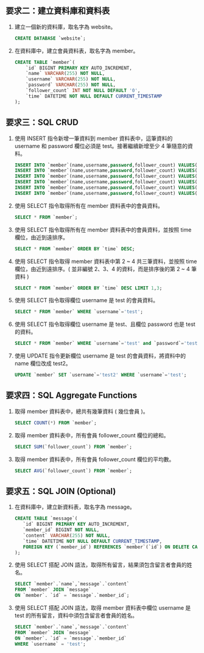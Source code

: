 ## 要求二：建立資料庫和資料表
1. 建立一個新的資料庫，取名字為 website。

   ```sql
   CREATE DATABASE `website`;
   ```
2. 在資料庫中，建立會員資料表，取名字為 member。

   ```sql
   CREATE TABLE `member`(
       `id` BIGINT PRIMARY KEY AUTO_INCREMENT, 
       `name` VARCHAR(255) NOT NULL, 
       `username` VARCHAR(255) NOT NULL, 
       `password` VARCHAR(255) NOT NULL, 
       `follower_count` INT NOT NULL DEFAULT '0', 
       `time` DATETIME NOT NULL DEFAULT CURRENT_TIMESTAMP 
   );
   ```
## 要求三：SQL CRUD
1. 使用 INSERT 指令新增一筆資料到 member 資料表中，這筆資料的 username 和 password 欄位必須是 test。接著繼續新增至少 4 筆隨意的資料。

   ```sql
   INSERT INTO `member`(name,username,password,follower_count) VALUES('小紅','test','test',3);
   INSERT INTO `member`(name,username,password,follower_count) VALUES('小澄','orange','orange',10);
   INSERT INTO `member`(name,username,password,follower_count) VALUES('小黃','yellow','yellow',7);
   INSERT INTO `member`(name,username,password,follower_count) VALUES('小綠','green','green',1);
   INSERT INTO `member`(name,username,password,follower_count) VALUES('小藍','blue','blue',6);
   INSERT INTO `member`(name,username,password,follower_count) VALUES('小紫','purple','purple',12);
   ```
2. 使用 SELECT 指令取得所有在 member 資料表中的會員資料。

   ```sql
   SELECT * FROM `member`;
   ```
3. 使用 SELECT 指令取得所有在 member 資料表中的會員資料，並按照 time 欄位，由近到遠排序。

   ```sql
   SELECT * FROM `member` ORDER BY `time` DESC;
   ```
4. 使用 SELECT 指令取得 member 資料表中第 2 ~ 4 共三筆資料，並按照 time 欄位，由近到遠排序。( 並非編號 2、3、4 的資料，而是排序後的第 2 ~ 4 筆資料 )

   ```sql
   SELECT * FROM `member` ORDER BY `time` DESC LIMIT 1,3;
   ```
5. 使用 SELECT 指令取得欄位 username 是 test 的會員資料。

   ```sql
   SELECT * FROM `member` WHERE `username`='test';
   ```
6. 使用 SELECT 指令取得欄位 username 是 test、且欄位 password 也是 test 的資料。

   ```sql
   SELECT * FROM `member` WHERE `username`='test' and `password`='test';
   ```
7. 使用 UPDATE 指令更新欄位 username 是 test 的會員資料，將資料中的 name 欄位改成 test2。

   ```sql
   UPDATE `member` SET `username`='test2' WHERE `username`='test';
   ```
## 要求四：SQL Aggregate Functions
1. 取得 member 資料表中，總共有幾筆資料 ( 幾位會員 )。

   ```sql
   SELECT COUNT(*) FROM `member`;
   ```
2. 取得 member 資料表中，所有會員 follower_count 欄位的總和。

   ```sql
   SELECT SUM(`follower_count`) FROM `member`;
   ```
3. 取得 member 資料表中，所有會員 follower_count 欄位的平均數。

   ```sql
   SELECT AVG(`follower_count`) FROM `member`;
   ```
## 要求五：SQL JOIN (Optional)
1. 在資料庫中，建立新資料表，取名字為 message。
   
   ```sql
   CREATE TABLE `message`(
      `id` BIGINT PRIMARY KEY AUTO_INCREMENT,
      `member_id` BIGINT NOT NULL,
      `content` VARCHAR(255) NOT NULL,
      `time` DATETIME NOT NULL DEFAULT CURRENT_TIMESTAMP,
      FOREIGN KEY (`member_id`) REFERENCES `member`(`id`) ON DELETE CASCADE
   );
   ```
2. 使用 SELECT 搭配 JOIN 語法，取得所有留言，結果須包含留言者會員的姓名。

   ```sql
   SELECT `member`.`name`,`message`.`content`
   FROM `member` JOIN `message`
   ON `member`. `id` = `message`.`member_id`;
   ```
3. 使用 SELECT 搭配 JOIN 語法，取得 member 資料表中欄位 username 是 test 的所有留言，資料中須包含留言者會員的姓名。

   ```sql
   SELECT `member`.`name`,`message`.`content`
   FROM `member` JOIN `message`
   ON `member`. `id` = `message`.`member_id`
   WHERE `username` = 'test';
   ```




